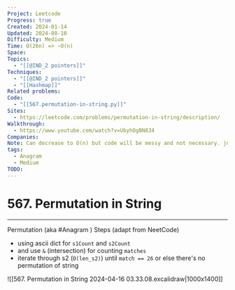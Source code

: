 ```yaml
---
Project: Leetcode
Progress: true
Created: 2024-01-14
Updated: 2024-08-10
Difficulty: Medium
Time: O(26n) => ~O(n)
Space: 
Topics:
  - "[[@IND_2 pointers]]"
Techniques:
  - "[[@IND_2 pointers]]"
  - "[[Hashmap]]"
Related problems: 
Code:
  - "[[567.permutation-in-string.py]]"
Sites:
  - https://leetcode.com/problems/permutation-in-string/description/
Walkthrough:
  - https://www.youtube.com/watch?v=UbyhOgBN834
Companies: 
Note: Can decrease to O(n) but code will be messy and not necessary. just use dict check each char.
tags:
  - Anagram
  - Medium
TODO: 
---
```

# 567. Permutation in String
---

Permutation (aka #Anagram )
Steps (adapt from NeetCode)
- using ascii dict for `s1Count` and `s2Count`
- and use `&` (intersection) for counting `matches`
- iterate through s2 (`O(len_s2)`) until `match == 26` or else there's no permutation of string


![[567. Permutation in String 2024-04-16 03.33.08.excalidraw|1000x1400]]